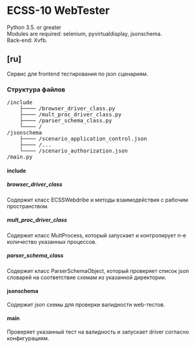 <h1> ECSS-10 WebTester </h1>

Python 3.5. or greater<br>
Modules are required: selenium, pyvirtualdisplay, jsonschema.<br>
Back-end: Xvfb.

<h2> [ru] </h2>

Сервис для frontend тестирования по json сценариям. 
<h3>Структура файлов</h3>

<pre>
/include
    ├──── /browser_driver_class.py
    ├──── /mult_proc_driver_class.py
    ├──── /parser_schema_class.py
    └──── /
/jsonschema
    ├──── /scenario_application_control.json
    ├──── /...
    └──── /scenario_authorization.json
/main.py
</pre>

<h4> include </h4> 
<h5> browser_driver_class </h5> 
Содержит класс ECSSWebdribe и методы взаимодействия с рабочим пространством. 
<h5> mult_proc_driver_class </h5> 
Содержит класс MultProcess, который запускает и контролирует n-e количество указанных процессов. 
<h5> parser_schema_class </h5> 
Содержит класс ParserSchemaObject, который проверяет список json словарей на соответствие схемам из указанной директории.
<h4> jsonschema </h4>
Содержит json схемы для проверки валидности web-тестов. 
<h4> main </h4>
Проверяет указанный тест на валидность и запускает driver согласно конфигурациям. 

